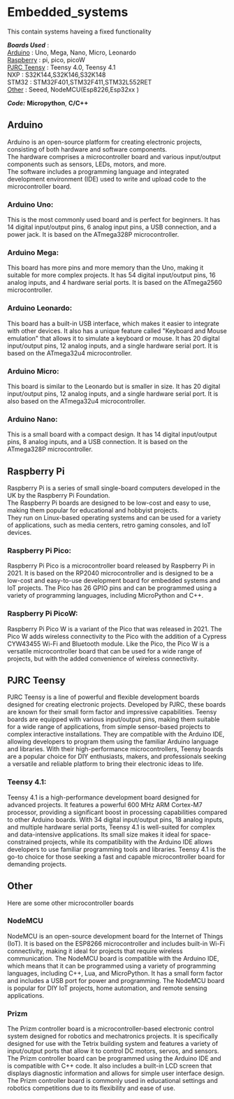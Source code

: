 # Embedded_systems
This contain systems haveing a fixed functionality</br>

***Boards Used*** :                       
[Arduino](https://github.com/The-Kriz/Embedded_systems/tree/main#Arduino) : Uno, Mega, Nano, Micro, Leonardo</br>
[Raspberry](https://github.com/The-Kriz/Embedded_systems/tree/main#raspberry-pi) : pi, pico, picoW </br>
[PJRC Teensy](https://github.com/The-Kriz/Embedded_systems/tree/main#pjrc-teensy) : Teensy 4.0, Teensy 4.1 </br>
NXP : S32K144,S32K146,S32K148 </br>
STM32 : STM32F401,STM32F411,STM32L552RET </br>
[Other](https://github.com/The-Kriz/Embedded_systems/tree/main#other) : Seeed, NodeMCU(Esp8226,Esp32xx )</br>

***Code:***
**Micropython**,
**C/C++**

## Arduino
Arduino is an open-source platform for creating electronic projects,
consisting of both hardware and software components.</br>
The hardware comprises a microcontroller board and various input/output components such as sensors, LEDs, motors, and more.</br>
The software includes a programming language and integrated development environment (IDE) used to write and upload code to the microcontroller board.</br>


### Arduino Uno:
This is the most commonly used board and is perfect for beginners. It has 14 digital input/output pins, 6 analog input pins, a USB connection, and a power jack. It is based on the ATmega328P microcontroller.

### Arduino Mega: 
This board has more pins and more memory than the Uno, making it suitable for more complex projects. It has 54 digital input/output pins, 16 analog inputs, and 4 hardware serial ports. It is based on the ATmega2560 microcontroller.

### Arduino Leonardo: 
This board has a built-in USB interface, which makes it easier to integrate with other devices. It also has a unique feature called "Keyboard and Mouse emulation" that allows it to simulate a keyboard or mouse. It has 20 digital input/output pins, 12 analog inputs, and a single hardware serial port. It is based on the ATmega32u4 microcontroller.

### Arduino Micro: 
This board is similar to the Leonardo but is smaller in size. It has 20 digital input/output pins, 12 analog inputs, and a single hardware serial port. It is also based on the ATmega32u4 microcontroller.

### Arduino Nano: 
This is a small board with a compact design. It has 14 digital input/output pins, 8 analog inputs, and a USB connection. It is based on the ATmega328P microcontroller.

## Raspberry Pi
Raspberry Pi is a series of small single-board computers developed in the UK by the Raspberry Pi Foundation. </br>
The Raspberry Pi boards are designed to be low-cost and easy to use, making them popular for educational and hobbyist projects. </br> 
They run on Linux-based operating systems and can be used for a variety of applications, such as media centers, retro gaming consoles, and IoT devices.

### Raspberry Pi Pico:
Raspberry Pi Pico is a microcontroller board released by Raspberry Pi in 2021. It is based on the RP2040 microcontroller and is designed to be a low-cost and easy-to-use development board for embedded systems and IoT projects. The Pico has 26 GPIO pins and can be programmed using a variety of programming languages, including MicroPython and C++.
### Raspberry Pi PicoW:
Raspberry Pi Pico W is a variant of the Pico that was released in 2021. The Pico W adds wireless connectivity to the Pico with the addition of a Cypress CYW43455 Wi-Fi and Bluetooth module. Like the Pico, the Pico W is a versatile microcontroller board that can be used for a wide range of projects, but with the added convenience of wireless connectivity.

## PJRC Teensy
PJRC Teensy is a line of powerful and flexible development boards designed for creating electronic projects. Developed by PJRC, these boards are known for their small form factor and impressive capabilities. Teensy boards are equipped with various input/output pins, making them suitable for a wide range of applications, from simple sensor-based projects to complex interactive installations. They are compatible with the Arduino IDE, allowing developers to program them using the familiar Arduino language and libraries. With their high-performance microcontrollers, Teensy boards are a popular choice for DIY enthusiasts, makers, and professionals seeking a versatile and reliable platform to bring their electronic ideas to life.

### Teensy 4.1:
Teensy 4.1 is a high-performance development board designed for advanced projects. It features a powerful 600 MHz ARM Cortex-M7 processor, providing a significant boost in processing capabilities compared to other Arduino boards. With 34 digital input/output pins, 18 analog inputs, and multiple hardware serial ports, Teensy 4.1 is well-suited for complex and data-intensive applications. Its small size makes it ideal for space-constrained projects, while its compatibility with the Arduino IDE allows developers to use familiar programming tools and libraries. Teensy 4.1 is the go-to choice for those seeking a fast and capable microcontroller board for demanding projects.

## Other
Here are some other microcontroller boards 

### NodeMCU
NodeMCU is an open-source development board for the Internet of Things (IoT). It is based on the ESP8266 microcontroller and includes built-in Wi-Fi connectivity, making it ideal for projects that require wireless communication. The NodeMCU board is compatible with the Arduino IDE, which means that it can be programmed using a variety of programming languages, including C++, Lua, and MicroPython. It has a small form factor and includes a USB port for power and programming. The NodeMCU board is popular for DIY IoT projects, home automation, and remote sensing applications.

### Prizm
The Prizm controller board is a microcontroller-based electronic control system designed for robotics and mechatronics projects. It is specifically designed for use with the Tetrix building system and features a variety of input/output ports that allow it to control DC motors, servos, and sensors. The Prizm controller board can be programmed using the Arduino IDE and is compatible with C++ code. It also includes a built-in LCD screen that displays diagnostic information and allows for simple user interface design. The Prizm controller board is commonly used in educational settings and robotics competitions due to its flexibility and ease of use.
